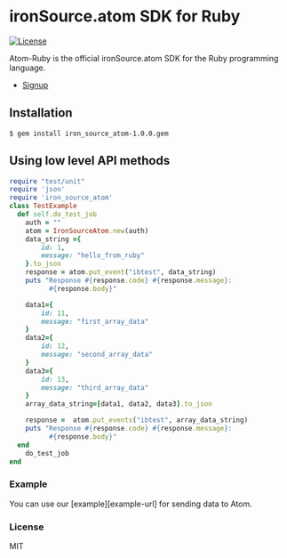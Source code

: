 # ironSource.atom SDK for Ruby
[![License][license-image]][license-url]

Atom-Ruby is the official ironSource.atom SDK for the Ruby programming language.

- [Signup](https://atom.ironsrc.com/#/signup)

## Installation
```gem
$ gem install iron_source_atom-1.0.0.gem
```
## Using low level API methods
```ruby
require "test/unit"
require 'json'
require 'iron_source_atom'
class TestExample 
  def self.do_test_job
    auth = ""
    atom = IronSourceAtom.new(auth)
    data_string ={
        id: 1,
        message: "hello_from_ruby"
    }.to_json
    response = atom.put_event("ibtest", data_string)
    puts "Response #{response.code} #{response.message}:
          #{response.body}"

    data1={
        id: 11,
        message: "first_array_data"
    }
    data2={
        id: 12,
        message: "second_array_data"
    }
    data3={
        id: 13,
        message: "third_array_data"
    }
    array_data_string=[data1, data2, data3].to_json

    response =  atom.put_events("ibtest", array_data_string)
    puts "Response #{response.code} #{response.message}:
          #{response.body}"
  end
    do_test_job
end
```
### Example

You can use our [example][example-url] for sending data to Atom.

### License
MIT

[license-image]: https://img.shields.io/badge/license-MIT-blue.svg?style=flat-square
[license-url]: LICENSE.txt

